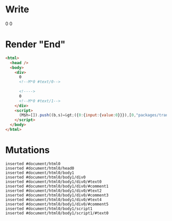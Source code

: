 # Write
  <div>0<!M*0 #text/0> <!>0<!M*0 #text/1></div><script>(M$h=[]).push((b,s)=>({0:{input:{value:0}}}),[0,"packages/translator-tags/src/__tests__/fixtures/user-effect-abort-signal/template.marko_0_input",])</script>


# Render "End"
```html
<html>
  <head />
  <body>
    <div>
      0
      <!--M*0 #text/0-->
       
      <!---->
      0
      <!--M*0 #text/1-->
    </div>
    <script>
      (M$h=[]).push((b,s)=&gt;({0:{input:{value:0}}}),[0,"packages/translator-tags/src/__tests__/fixtures/user-effect-abort-signal/template.marko_0_input",])
    </script>
  </body>
</html>
```

# Mutations
```
inserted #document/html0
inserted #document/html0/head0
inserted #document/html0/body1
inserted #document/html0/body1/div0
inserted #document/html0/body1/div0/#text0
inserted #document/html0/body1/div0/#comment1
inserted #document/html0/body1/div0/#text2
inserted #document/html0/body1/div0/#comment3
inserted #document/html0/body1/div0/#text4
inserted #document/html0/body1/div0/#comment5
inserted #document/html0/body1/script1
inserted #document/html0/body1/script1/#text0
```